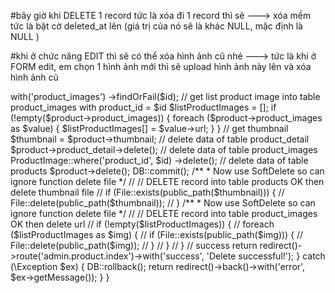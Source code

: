 #bây giờ khi DELETE 1 record tức là xóa đi 1 record thì sẽ 
---> xóa mềm tức là bật cờ deleted_at lên (giá trị của nó sẽ là khác NULL, mặc định là NULL )


#khi ở chức năng EDIT thì sẽ có thể xóa hình ảnh cũ nhé 
---> tức là khi ở FORM edit, em chọn 1 hình ảnh mới thì sẽ upload hình ảnh này 
lên và xóa hình ảnh cũ 

<?php
public function destroy($id)
    {
        DB::beginTransaction();

        try {
            $product = Product::with('product_detail')
                ->with('product_images')
                ->findOrFail($id);

            // get list product image into table product_images with product_id = $id
            $listProductImages = [];
            if (!empty($product->product_images)) {
                foreach ($product->product_images as $value) {
                    $listProductImages[] = $value->url;
                }
            }

            // get thumbnail
            $thumbnail = $product->thumbnail;
            
            // delete data of table product_detail
            $product->product_detail->delete();

            // delete data of table product_images
            ProductImage::where('product_id', $id)
                ->delete();

            // delete data of table products
            $product->delete();

            DB::commit();

            /**
             * Now use SoftDelete so can ignore function delete file
             */
            // // DELETE record into table products OK then delete thumbnail file
            // if (File::exists(public_path($thumbnail))) {
            //     File::delete(public_path($thumbnail));
            // }

            /**
             * Now use SoftDelete so can ignore function delete file
             */
            // // DELETE record into table product_images OK then delete url
            // if (!empty($listProductImages)) {
            //     foreach ($listProductImages as $img) {
            //         if (File::exists(public_path($img))) {
            //             File::delete(public_path($img));
            //         }
            //     }
            // }

            // success
            return redirect()->route('admin.product.index')->with('success', 'Delete successful!');
        } catch (\Exception $ex) {
            DB::rollback();

            return redirect()->back()->with('error', $ex->getMessage());
        }
    }